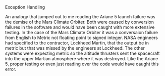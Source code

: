 Exception Handling

An analogy that jumped out to me reading the Ariane 5 launch failure was the demise of the Mars Climate Orbiter. Both were caused by conversion failures in the software and would have been caught with more extensive testing. In the case of the Mars Climate Orbiter it was a conversaion failure from English to Metric not floating point to signed integer. NASA engineers had specified to the contractor, Lockheed Martin, that the output be in metric but that was missed by the engineers at Lockheed. The other systems were expecting metric so the altitude thrusters sent the spacecraft into the upper Martian atmosphere where it was destroyed. Like the Ariane 5, proper testing or even just reading over the code would have caught this error.   
